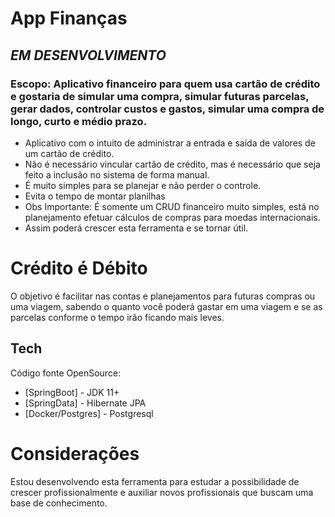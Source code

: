 # App Finanças
## _EM DESENVOLVIMENTO_
### Escopo: Aplicativo financeiro para quem usa cartão de crédito e gostaria de simular uma compra, simular futuras parcelas, gerar dados, controlar custos e gastos, simular uma compra de longo, curto e médio prazo.

- Aplicativo com o intuito de administrar a entrada e saída de valores de um cartão de crédito.
- Não é necessário vincular cartão de crédito, mas é necessário que seja feito a inclusão no sistema de forma manual.
- É muito simples para se planejar e não perder o controle.
- Evita o tempo de montar planilhas
- Obs Importante: É somente um CRUD financeiro muito simples, está no planejamento efetuar cálculos de compras para moedas internacionais. 
- Assim poderá crescer esta ferramenta e se tornar útil.


# Crédito é Débito

O objetivo é facilitar nas contas e planejamentos para futuras compras ou uma viagem, sabendo o quanto você poderá gastar em uma viagem e se as
parcelas conforme o tempo irão ficando mais leves.

## Tech

Código fonte OpenSource:

- [SpringBoot] - JDK 11+
- [SpringData] - Hibernate JPA
- [Docker/Postgres] - Postgresql 

# Considerações

Estou desenvolvendo esta ferramenta para estudar a possibilidade de crescer profissionalmente e auxiliar novos profissionais que buscam uma base de conhecimento.





